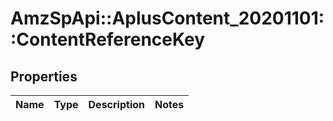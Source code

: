 # AmzSpApi::AplusContent_20201101::ContentReferenceKey

## Properties
Name | Type | Description | Notes
------------ | ------------- | ------------- | -------------

